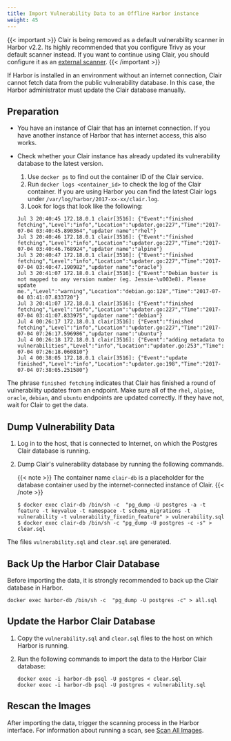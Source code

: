```yaml
---
title: Import Vulnerability Data to an Offline Harbor instance
weight: 45
---
```


{{< important >}}
Clair is being removed as a default vulnerability scanner in Harbor v2.2. Its highly recommended that you configure Trivy as your default scanner instead. If you want to continue using Clair, you should configure it as an [external scanner](../../vulnerability-scanning/pluggable-scanners/).
{{< /important >}}

If Harbor is installed in an environment without an internet connection, Clair cannot fetch data from the public vulnerability database. In this case, the Harbor administrator must update the Clair database manually.

## Preparation

- You have an instance of Clair that has an internet connection. If you have another instance of Harbor that has internet access, this also works.
- Check whether your Clair instance has already updated its vulnerability database to the latest version.

   1. Use `docker ps` to find out the container ID of the Clair service.
   1. Run `docker logs <container_id>` to check the log of the Clair container. If you are using Harbor you can find the latest Clair logs under `/var/log/harbor/2017-xx-xx/clair.log`.
   1. Look for logs that look like the following:

    ```
    Jul 3 20:40:45 172.18.0.1 clair[3516]: {"Event":"finished fetching","Level":"info","Location":"updater.go:227","Time":"2017-07-04 03:40:45.890364","updater name":"rhel"}
    Jul 3 20:40:46 172.18.0.1 clair[3516]: {"Event":"finished fetching","Level":"info","Location":"updater.go:227","Time":"2017-07-04 03:40:46.768924","updater name":"alpine"}
    Jul 3 20:40:47 172.18.0.1 clair[3516]: {"Event":"finished fetching","Level":"info","Location":"updater.go:227","Time":"2017-07-04 03:40:47.190982","updater name":"oracle"}
    Jul 3 20:41:07 172.18.0.1 clair[3516]: {"Event":"Debian buster is not mapped to any version number (eg. Jessie-\u003e8). Please update me.","Level":"warning","Location":"debian.go:128","Time":"2017-07-04 03:41:07.833720"}
    Jul 3 20:41:07 172.18.0.1 clair[3516]: {"Event":"finished fetching","Level":"info","Location":"updater.go:227","Time":"2017-07-04 03:41:07.833975","updater name":"debian"}
    Jul 4 00:26:17 172.18.0.1 clair[3516]: {"Event":"finished fetching","Level":"info","Location":"updater.go:227","Time":"2017-07-04 07:26:17.596986","updater name":"ubuntu"}
    Jul 4 00:26:18 172.18.0.1 clair[3516]: {"Event":"adding metadata to vulnerabilities","Level":"info","Location":"updater.go:253","Time":"2017-07-04 07:26:18.060810"}
    Jul 4 00:38:05 172.18.0.1 clair[3516]: {"Event":"update finished","Level":"info","Location":"updater.go:198","Time":"2017-07-04 07:38:05.251580"}
    ```
The phrase `finished fetching` indicates that Clair has finished a round of vulnerability updates from an endpoint. Make sure all of the `rhel`, `alpine`, `oracle`, `debian`, and `ubuntu` endpoints are updated correctly. If they have not, wait for Clair to get the data.

## Dump Vulnerability Data

1. Log in to the host, that is connected to Internet, on which the Postgres Clair database is running.
1. Dump Clair's vulnerability database by running the following commands.

   {{< note >}}
   The container name `clair-db` is a placeholder for the database container used by the internet-connected instance of Clair.
   {{< /note >}}

    ```shell
    $ docker exec clair-db /bin/sh -c  "pg_dump -U postgres -a -t feature -t keyvalue -t namespace -t schema_migrations -t vulnerability -t vulnerability_fixedin_feature" > vulnerability.sql  
    $ docker exec clair-db /bin/sh -c "pg_dump -U postgres -c -s" > clear.sql
    ```

The files `vulnerability.sql` and `clear.sql` are generated.

## Back Up the Harbor Clair Database

Before importing the data, it is strongly recommended to back up the Clair database in Harbor.

```shell
docker exec harbor-db /bin/sh -c  "pg_dump -U postgres -c" > all.sql
```

## Update the Harbor Clair Database

1. Copy the `vulnerability.sql` and `clear.sql` files to the host on which Harbor is running.
1. Run the following commands to import the data to the Harbor Clair database:

    ```shell
    docker exec -i harbor-db psql -U postgres < clear.sql  
    docker exec -i harbor-db psql -U postgres < vulnerability.sql
    ```

## Rescan the Images

After importing the data, trigger the scanning process in the Harbor interface. For information about running a scan, see [Scan All Images](scan-all-images.md).
